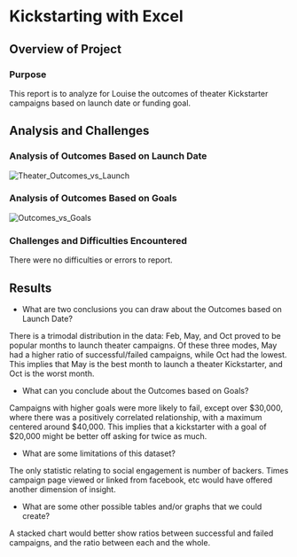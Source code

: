 # Kickstarting with Excel

## Overview of Project

### Purpose

This report is to analyze for Louise the outcomes of theater Kickstarter campaigns based on launch date or funding goal.

## Analysis and Challenges

### Analysis of Outcomes Based on Launch Date
![Theater_Outcomes_vs_Launch](Theater_Outcomes_vs_Launch.png)

### Analysis of Outcomes Based on Goals
![Outcomes_vs_Goals](Outcomes_vs_Goals.png)

### Challenges and Difficulties Encountered

There were no difficulties or errors to report.

## Results

- What are two conclusions you can draw about the Outcomes based on Launch Date?

There is a trimodal distribution in the data: Feb, May, and Oct proved to be popular months to launch theater campaigns. Of these three modes, May had a higher ratio of successful/failed campaigns, while Oct had the lowest. This implies that May is the best month to launch a theater Kickstarter, and Oct is the worst month.

- What can you conclude about the Outcomes based on Goals?

Campaigns with higher goals were more likely to fail, except over $30,000, where there was a positively correlated relationship, with a maximum centered around $40,000. This implies that a kickstarter with a goal of $20,000 might be better off asking for twice as much.

- What are some limitations of this dataset?

The only statistic relating to social engagement is number of backers. Times campaign page viewed or linked from facebook, etc would have offered another dimension of insight.

- What are some other possible tables and/or graphs that we could create?

A stacked chart would better show ratios between successful and failed campaigns, and the ratio between each and the whole. 